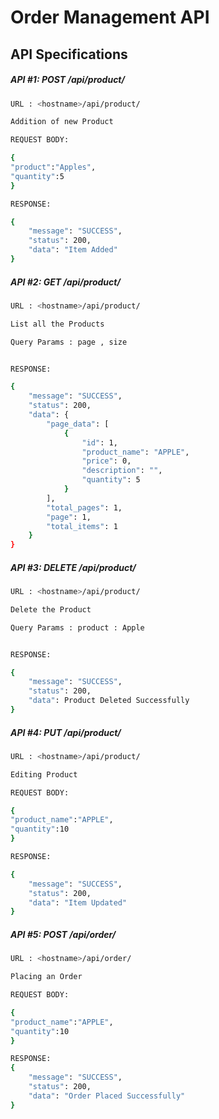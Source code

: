 # Order Management API

## API Specifications
##### API #1: POST /api/product/
```sh
URL : <hostname>/api/product/

Addition of new Product 

REQUEST BODY:

{
"product":"Apples",
"quantity":5
}

RESPONSE:

{
    "message": "SUCCESS",
    "status": 200,
    "data": "Item Added"
}
```


##### API #2: GET /api/product/
```sh
URL : <hostname>/api/product/

List all the Products

Query Params : page , size


RESPONSE:

{
    "message": "SUCCESS",
    "status": 200,
    "data": {
        "page_data": [
            {
                "id": 1,
                "product_name": "APPLE",
                "price": 0,
                "description": "",
                "quantity": 5
            }
        ],
        "total_pages": 1,
        "page": 1,
        "total_items": 1
    }
}
```

##### API #3: DELETE /api/product/
```sh
URL : <hostname>/api/product/

Delete the Product 

Query Params : product : Apple


RESPONSE:

{
    "message": "SUCCESS",
    "status": 200,
    "data": Product Deleted Successfully
}
```

##### API #4: PUT /api/product/
```sh
URL : <hostname>/api/product/

Editing Product 

REQUEST BODY:

{
"product_name":"APPLE",
"quantity":10
}

RESPONSE:

{
    "message": "SUCCESS",
    "status": 200,
    "data": "Item Updated"
}
```


##### API #5: POST /api/order/
```sh
URL : <hostname>/api/order/

Placing an Order 

REQUEST BODY:

{
"product_name":"APPLE",
"quantity":10
}

RESPONSE:
{
    "message": "SUCCESS",
    "status": 200,
    "data": "Order Placed Successfully"
}
```